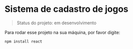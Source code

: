 # Sistema de cadastro de jogos

>Status do projeto: em desenvolvimento

Para rodar esse projeto na sua máquina, por favor digite:

```
npm install react
```
